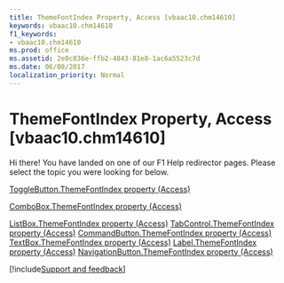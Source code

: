 ```yaml
---
title: ThemeFontIndex Property, Access [vbaac10.chm14610]
keywords: vbaac10.chm14610
f1_keywords:
- vbaac10.chm14610
ms.prod: office
ms.assetid: 2e0c836e-ffb2-4843-81e8-1ac6a5523c7d
ms.date: 06/08/2017
localization_priority: Normal
---
```



# ThemeFontIndex Property, Access [vbaac10.chm14610]

Hi there! You have landed on one of our F1 Help redirector pages. Please select the topic you were looking for below.

[ToggleButton.ThemeFontIndex property (Access)](http://msdn.microsoft.com/library/c85eef50-220f-372d-9a86-2107a8447053%28Office.15%29.aspx)

[ComboBox.ThemeFontIndex property (Access)](http://msdn.microsoft.com/library/07fec290-0bf3-138f-94cd-55d5979b2aca%28Office.15%29.aspx)

[ListBox.ThemeFontIndex property (Access)](http://msdn.microsoft.com/library/7fa3a5ef-c59b-8ce5-1d7f-6b00991dc12b%28Office.15%29.aspx)
[TabControl.ThemeFontIndex property (Access)](http://msdn.microsoft.com/library/b3de7b94-dd76-82ee-dfe5-7c2b7e956a34%28Office.15%29.aspx)
[CommandButton.ThemeFontIndex property (Access)](http://msdn.microsoft.com/library/8cb51c03-09a1-83ba-c6bf-7e74d7444c8b%28Office.15%29.aspx)
[TextBox.ThemeFontIndex property (Access)](http://msdn.microsoft.com/library/2abe2063-4658-e441-7a7d-c4d226063172%28Office.15%29.aspx)
[Label.ThemeFontIndex property (Access)](http://msdn.microsoft.com/library/56e24b5e-18c4-193a-95ec-dcfc5b8ff477%28Office.15%29.aspx)
[NavigationButton.ThemeFontIndex property (Access)](http://msdn.microsoft.com/library/fb9dab70-239b-f5c9-a160-f2ce23678598%28Office.15%29.aspx)

[!include[Support and feedback](~/includes/feedback-boilerplate.md)]